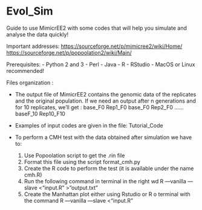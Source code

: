 # Evol_Sim
Guide to use MimicrEE2 with some codes that will help you simulate and analyse the data quickly!

Important addresses:
https://sourceforge.net/p/mimicree2/wiki/Home/
https://sourceforge.net/p/popoolation2/wiki/Main/

Prerequisites:
	- Python 2 and 3
	- Perl
	- Java
	- R
	- RStudio
	- MacOS or Linux recommended!

Files organization :

- The output file of MimicrEE2 contains the genomic data of the replicates and the original population. If we need an output after n generations and for 10 replicates, we’ll get : base_F0   Rep1_F0  base_F0  Rep2_F0 …… baseF_10  Rep10_F10

- Examples of input codes are given in the file: Tutorial_Code 

- To perform a CMH test with the data obtained after simulation we have to:
	1) Use Popoolation script to get the .rin file
	2) Format this file using the script format_cmh.py
	3) Create the R code to perform the test (it is available under the name cmh.R)
	4) Run the following command in terminal in the right wd R —vanilla —slave <“input.R” >”output.txt”
	5) Create the Manhattan plot either using Rstudio or R o terminal with the command R —vanilla —slave <“input.R” 
